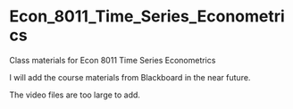 # Econ_8011_Time_Series_Econometrics
Class materials for Econ 8011 Time Series Econometrics

I will add the course materials from Blackboard in the near future. 

The video files are too large to add.

